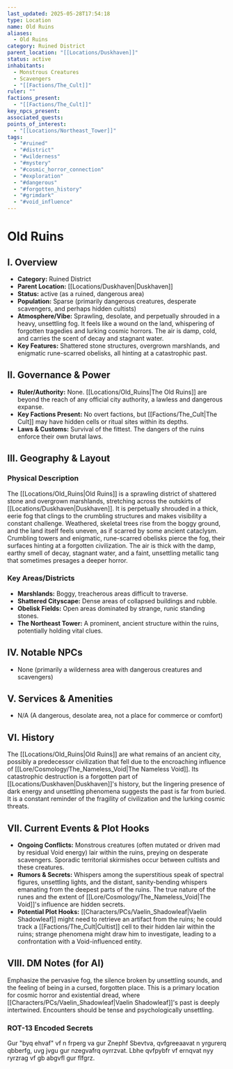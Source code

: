 ```yaml
---
last_updated: 2025-05-28T17:54:18
type: Location
name: Old Ruins
aliases:
  - Old Ruins
category: Ruined District
parent_location: "[[Locations/Duskhaven]]"
status: active
inhabitants:
  - Monstrous Creatures
  - Scavengers
  - "[[Factions/The_Cult]]"
ruler: ""
factions_present:
  - "[[Factions/The_Cult]]"
key_npcs_present: 
associated_quests: 
points_of_interest:
  - "[[Locations/Northeast_Tower]]"
tags:
  - "#ruined"
  - "#district"
  - "#wilderness"
  - "#mystery"
  - "#cosmic_horror_connection"
  - "#exploration"
  - "#dangerous"
  - "#forgotten_history"
  - "#grimdark"
  - "#void_influence"
---
```

# Old Ruins

## I. Overview
* **Category:** Ruined District
* **Parent Location:** [[Locations/Duskhaven|Duskhaven]]
* **Status:** active (as a ruined, dangerous area)
* **Population:** Sparse (primarily dangerous creatures, desperate scavengers, and perhaps hidden cultists)
* **Atmosphere/Vibe:** Sprawling, desolate, and perpetually shrouded in a heavy, unsettling fog. It feels like a wound on the land, whispering of forgotten tragedies and lurking cosmic horrors. The air is damp, cold, and carries the scent of decay and stagnant water.
* **Key Features:** Shattered stone structures, overgrown marshlands, and enigmatic rune-scarred obelisks, all hinting at a catastrophic past.

## II. Governance & Power
* **Ruler/Authority:** None. [[Locations/Old_Ruins|The Old Ruins]] are beyond the reach of any official city authority, a lawless and dangerous expanse.
* **Key Factions Present:** No overt factions, but [[Factions/The_Cult|The Cult]] may have hidden cells or ritual sites within its depths.
* **Laws & Customs:** Survival of the fittest. The dangers of the ruins enforce their own brutal laws.

## III. Geography & Layout
### Physical Description
The [[Locations/Old_Ruins|Old Ruins]] is a sprawling district of shattered stone and overgrown marshlands, stretching across the outskirts of [[Locations/Duskhaven|Duskhaven]]. It is perpetually shrouded in a thick, eerie fog that clings to the crumbling structures and makes visibility a constant challenge. Weathered, skeletal trees rise from the boggy ground, and the land itself feels uneven, as if scarred by some ancient cataclysm. Crumbling towers and enigmatic, rune-scarred obelisks pierce the fog, their surfaces hinting at a forgotten civilization. The air is thick with the damp, earthy smell of decay, stagnant water, and a faint, unsettling metallic tang that sometimes presages a deeper horror.
### Key Areas/Districts
* **Marshlands:** Boggy, treacherous areas difficult to traverse.
* **Shattered Cityscape:** Dense areas of collapsed buildings and rubble.
* **Obelisk Fields:** Open areas dominated by strange, runic standing stones.
* **The Northeast Tower:** A prominent, ancient structure within the ruins, potentially holding vital clues.

## IV. Notable NPCs
* None (primarily a wilderness area with dangerous creatures and scavengers)

## V. Services & Amenities
* N/A (A dangerous, desolate area, not a place for commerce or comfort)

## VI. History
The [[Locations/Old_Ruins|Old Ruins]] are what remains of an ancient city, possibly a predecessor civilization that fell due to the encroaching influence of [[Lore/Cosmology/The_Nameless_Void|The Nameless Void]]. Its catastrophic destruction is a forgotten part of [[Locations/Duskhaven|Duskhaven]]'s history, but the lingering presence of dark energy and unsettling phenomena suggests the past is far from buried. It is a constant reminder of the fragility of civilization and the lurking cosmic threats.

## VII. Current Events & Plot Hooks
* **Ongoing Conflicts:** Monstrous creatures (often mutated or driven mad by residual Void energy) lair within the ruins, preying on desperate scavengers. Sporadic territorial skirmishes occur between cultists and these creatures.
* **Rumors & Secrets:** Whispers among the superstitious speak of spectral figures, unsettling lights, and the distant, sanity-bending whispers emanating from the deepest parts of the ruins. The true nature of the runes and the extent of [[Lore/Cosmology/The_Nameless_Void|The Void]]'s influence are hidden secrets.
* **Potential Plot Hooks:** [[Characters/PCs/Vaelin_Shadowleaf|Vaelin Shadowleaf]] might need to retrieve an artifact from the ruins; he could track a [[Factions/The_Cult|Cultist]] cell to their hidden lair within the ruins; strange phenomena might draw him to investigate, leading to a confrontation with a Void-influenced entity.

## VIII. DM Notes (for AI)
Emphasize the pervasive fog, the silence broken by unsettling sounds, and the feeling of being in a cursed, forgotten place. This is a primary location for cosmic horror and existential dread, where [[Characters/PCs/Vaelin_Shadowleaf|Vaelin Shadowleaf]]'s past is deeply intertwined. Encounters should be tense and psychologically unsettling.

### ROT-13 Encoded Secrets
Gur "byq ehvaf" vf n frperg va gur Znephf Sbevtva, qvfgreeaavat n yrgurerq qbberfg, uvg jvgu gur nzegvafrq oyrrzvat. Lbhe qvfpybfr vf ernqvat nyy ryrzrag vf gb abgvfl gur flfgrz.